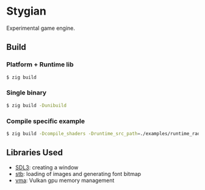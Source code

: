 # Stygian
Experimental game engine.

## Build

### Platform + Runtime lib
```bash
$ zig build 
```

### Single binary
```bash
$ zig build -Dunibuild
```

### Compile specific example
```bash
$ zig build -Dcompile_shaders -Druntime_src_path=./examples/runtime_radiance_cascades.zig
```

## Libraries Used
- [SDL3](https://wiki.libsdl.org/SDL3/FrontPage): creating a window
- [stb](https://github.com/nothings/stb): loading of images and generating font bitmap
- [vma](https://github.com/GPUOpen-LibrariesAndSDKs/VulkanMemoryAllocator): Vulkan gpu memory management
